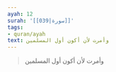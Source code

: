 ```yaml
---
ayah: 12
surah: '[[039|سورة]]'
tags:
- quran/ayah
text: وأمرت لأن أكون أول المسلمين
---
```

> وأمرت لأن أكون أول المسلمين

